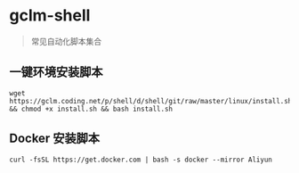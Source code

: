 # gclm-shell

> 常见自动化脚本集合

## 一键环境安装脚本
```
wget https://gclm.coding.net/p/shell/d/shell/git/raw/master/linux/install.sh && chmod +x install.sh && bash install.sh
```

## Docker 安装脚本
```
curl -fsSL https://get.docker.com | bash -s docker --mirror Aliyun
```

<!--## MySQL 卸载脚本-->
<!--```-->
<!--wget  https://dev.tencent.com/u/gclm/p/shell/git/raw/master/mysql.sh && chmod +x mysql.sh && bash mysql.sh-->
<!--```-->

